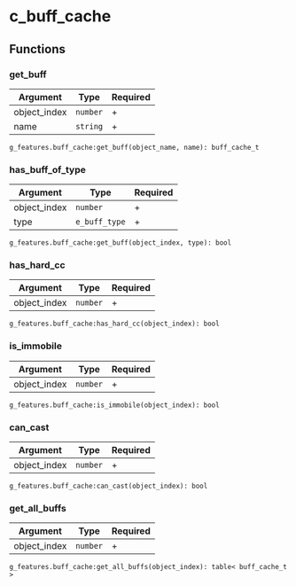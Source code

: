 # c\_buff\_cache

## Functions

### get\_buff

| Argument      | Type     | Required |
| ------------- | -------- | -------- |
| object\_index | `number` | +        |
| name          | `string` | +        |

```
g_features.buff_cache:get_buff(object_name, name): buff_cache_t
```

### has\_buff\_of\_typ**e**

| Argument      | Type          | Required |
| ------------- | ------------- | -------- |
| object\_index | `number`      | +        |
| type          | `e_buff_type` | +        |

```
g_features.buff_cache:get_buff(object_index, type): bool
```

### **has**\_hard\_cc

| Argument      | Type     | Required |
| ------------- | -------- | -------- |
| object\_index | `number` | +        |

```
g_features.buff_cache:has_hard_cc(object_index): bool
```

### is\_immobile

| Argument      | Type     | Required |
| ------------- | -------- | -------- |
| object\_index | `number` | +        |

```
g_features.buff_cache:is_immobile(object_index): bool
```

### can\_cast

| Argument      | Type     | Required |
| ------------- | -------- | -------- |
| object\_index | `number` | +        |

```
g_features.buff_cache:can_cast(object_index): bool
```

### get\_all\_buffs

| Argument      | Type     | Required |
| ------------- | -------- | -------- |
| object\_index | `number` | +        |

```
g_features.buff_cache:get_all_buffs(object_index): table< buff_cache_t >
```

